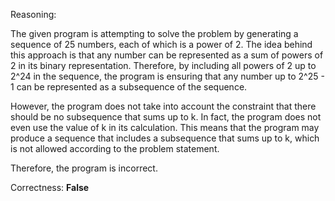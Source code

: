 Reasoning:

The given program is attempting to solve the problem by generating a sequence of 25 numbers, each of which is a power of 2. The idea behind this approach is that any number can be represented as a sum of powers of 2 in its binary representation. Therefore, by including all powers of 2 up to 2^24 in the sequence, the program is ensuring that any number up to 2^25 - 1 can be represented as a subsequence of the sequence.

However, the program does not take into account the constraint that there should be no subsequence that sums up to k. In fact, the program does not even use the value of k in its calculation. This means that the program may produce a sequence that includes a subsequence that sums up to k, which is not allowed according to the problem statement.

Therefore, the program is incorrect.

Correctness: **False**